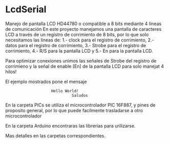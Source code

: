 # LcdSerial
Manejo de pantalla LCD HD44780 o compatible a 8 bits mediante 4 líneas de comunicación
En este proyecto manejamos una pantalla de caracteres LCD a través de un registro de corrimiento de 8 bits, por lo que solo necesitamos las líneas de:
1.- clock para el registro de corrimiento,
2.- datos para el registro de corrimiento,
3.- Strobe para el registro de corrimiento,
4.- R/S para la pantalla LCD y 
5.- En para la pantalla LCD.

Para optimizar conexiones unimos las señales de Strobe del registro de corrimieno  y la señal de enable [En] de la pantalla LCD para solo manejat 4 hilos!

El ejemplo mostrados pone el mensaje 

			            Hello World!
			                     Saludos

En la carpeta PICs se utiliza el microcontrolador PIC 16F887, y pines de proposito general, por lo que puede facilmente trasladarse a otro microcontrolador

En la carpeta Arduino encontraras las librerias para urilizarse.

Mas detalles en las carpetas correspondientes.
